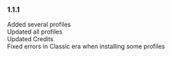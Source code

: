 ### 1.1.1
Added several profiles  
Updated all profiles  
Updated Credits  
Fixed errors in Classic era when installing some profiles  
